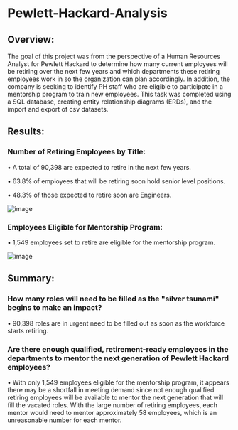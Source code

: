 # Pewlett-Hackard-Analysis

## Overview:

The goal of this project was from the perspective of a Human Resources Analyst for Pewlett Hackard to determine how many current employees will be retiring over the next few years and which departments these retiring employees work in so the organization can plan accordingly. In addition, the company is seeking to identify PH staff who are eligible to participate in a mentorship program to train new employees. This task was completed using a SQL database, creating entity relationship diagrams (ERDs), and the import and export of csv datasets. 

## Results:

### Number of Retiring Employees by Title: 

  •	A total of 90,398 are expected to retire in the next few years.
  
  •	63.8% of employees that will be retiring soon hold senior level positions.
  
  •	48.3% of those expected to retire soon are Engineers.
  
  ![image](https://user-images.githubusercontent.com/109227896/187817703-b243c514-02f5-43d6-a9b0-cbccdf2c6764.png)


### Employees Eligible for Mentorship Program:

  •	1,549 employees set to retire are eligible for the mentorship program.
  
  ![image](https://user-images.githubusercontent.com/109227896/187817244-f4bad8d2-17a4-408f-931b-2563f2dbe604.png)

## Summary:

### How many roles will need to be filled as the "silver tsunami" begins to make an impact? 

•	90,398 roles are in urgent need to be filled out as soon as the workforce starts retiring.

### Are there enough qualified, retirement-ready employees in the departments to mentor the next generation of Pewlett Hackard employees? 

•	With only 1,549 employees eligible for the mentorship program, it appears there may be a shortfall in meeting demand since not enough qualified retiring employees will be available to mentor the next generation that will fill the vacated roles. With the large number of retiring employees, each mentor would need to mentor approximately 58 employees, which is an unreasonable number for each mentor. 
